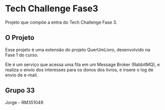 # Tech Challenge Fase3

Projeto que compõe a entra do Tech Challenge Fase 3.

## O Projeto

Esse projeto é uma extensão do projeto QuerUmLivro, desenvolvido na Fase 1 do curso.

Ele é um serviço que acessa uma fila em um Message Broker (RabbitMQ), e realiza o envio dos interesses para os donos dos livros, e insere o log de envio de e-mail.

## Grupo 33
Jorge - RM351049
